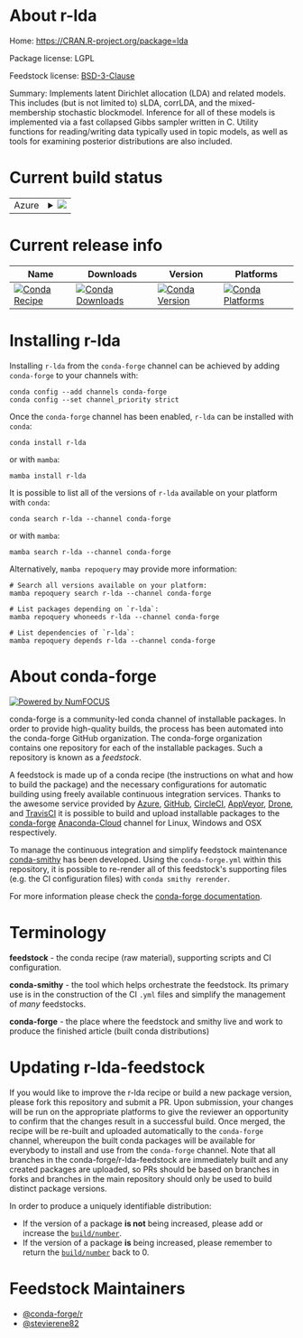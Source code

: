 About r-lda
===========

Home: https://CRAN.R-project.org/package=lda

Package license: LGPL

Feedstock license: [BSD-3-Clause](https://github.com/conda-forge/r-lda-feedstock/blob/main/LICENSE.txt)

Summary: Implements latent Dirichlet allocation (LDA) and related models.  This includes (but is not limited to) sLDA, corrLDA, and the mixed-membership stochastic blockmodel.  Inference for all of these models is implemented via a fast collapsed Gibbs sampler written in C.  Utility functions for reading/writing data typically used in topic models, as well as tools for examining posterior distributions are also included.

Current build status
====================


<table>
    
  <tr>
    <td>Azure</td>
    <td>
      <details>
        <summary>
          <a href="https://dev.azure.com/conda-forge/feedstock-builds/_build/latest?definitionId=1300&branchName=main">
            <img src="https://dev.azure.com/conda-forge/feedstock-builds/_apis/build/status/r-lda-feedstock?branchName=main">
          </a>
        </summary>
        <table>
          <thead><tr><th>Variant</th><th>Status</th></tr></thead>
          <tbody><tr>
              <td>linux_64_r_base4.1</td>
              <td>
                <a href="https://dev.azure.com/conda-forge/feedstock-builds/_build/latest?definitionId=1300&branchName=main">
                  <img src="https://dev.azure.com/conda-forge/feedstock-builds/_apis/build/status/r-lda-feedstock?branchName=main&jobName=linux&configuration=linux_64_r_base4.1" alt="variant">
                </a>
              </td>
            </tr><tr>
              <td>linux_64_r_base4.2</td>
              <td>
                <a href="https://dev.azure.com/conda-forge/feedstock-builds/_build/latest?definitionId=1300&branchName=main">
                  <img src="https://dev.azure.com/conda-forge/feedstock-builds/_apis/build/status/r-lda-feedstock?branchName=main&jobName=linux&configuration=linux_64_r_base4.2" alt="variant">
                </a>
              </td>
            </tr><tr>
              <td>osx_64_r_base4.1</td>
              <td>
                <a href="https://dev.azure.com/conda-forge/feedstock-builds/_build/latest?definitionId=1300&branchName=main">
                  <img src="https://dev.azure.com/conda-forge/feedstock-builds/_apis/build/status/r-lda-feedstock?branchName=main&jobName=osx&configuration=osx_64_r_base4.1" alt="variant">
                </a>
              </td>
            </tr><tr>
              <td>osx_64_r_base4.2</td>
              <td>
                <a href="https://dev.azure.com/conda-forge/feedstock-builds/_build/latest?definitionId=1300&branchName=main">
                  <img src="https://dev.azure.com/conda-forge/feedstock-builds/_apis/build/status/r-lda-feedstock?branchName=main&jobName=osx&configuration=osx_64_r_base4.2" alt="variant">
                </a>
              </td>
            </tr><tr>
              <td>win_64</td>
              <td>
                <a href="https://dev.azure.com/conda-forge/feedstock-builds/_build/latest?definitionId=1300&branchName=main">
                  <img src="https://dev.azure.com/conda-forge/feedstock-builds/_apis/build/status/r-lda-feedstock?branchName=main&jobName=win&configuration=win_64_" alt="variant">
                </a>
              </td>
            </tr>
          </tbody>
        </table>
      </details>
    </td>
  </tr>
</table>

Current release info
====================

| Name | Downloads | Version | Platforms |
| --- | --- | --- | --- |
| [![Conda Recipe](https://img.shields.io/badge/recipe-r--lda-green.svg)](https://anaconda.org/conda-forge/r-lda) | [![Conda Downloads](https://img.shields.io/conda/dn/conda-forge/r-lda.svg)](https://anaconda.org/conda-forge/r-lda) | [![Conda Version](https://img.shields.io/conda/vn/conda-forge/r-lda.svg)](https://anaconda.org/conda-forge/r-lda) | [![Conda Platforms](https://img.shields.io/conda/pn/conda-forge/r-lda.svg)](https://anaconda.org/conda-forge/r-lda) |

Installing r-lda
================

Installing `r-lda` from the `conda-forge` channel can be achieved by adding `conda-forge` to your channels with:

```
conda config --add channels conda-forge
conda config --set channel_priority strict
```

Once the `conda-forge` channel has been enabled, `r-lda` can be installed with `conda`:

```
conda install r-lda
```

or with `mamba`:

```
mamba install r-lda
```

It is possible to list all of the versions of `r-lda` available on your platform with `conda`:

```
conda search r-lda --channel conda-forge
```

or with `mamba`:

```
mamba search r-lda --channel conda-forge
```

Alternatively, `mamba repoquery` may provide more information:

```
# Search all versions available on your platform:
mamba repoquery search r-lda --channel conda-forge

# List packages depending on `r-lda`:
mamba repoquery whoneeds r-lda --channel conda-forge

# List dependencies of `r-lda`:
mamba repoquery depends r-lda --channel conda-forge
```


About conda-forge
=================

[![Powered by
NumFOCUS](https://img.shields.io/badge/powered%20by-NumFOCUS-orange.svg?style=flat&colorA=E1523D&colorB=007D8A)](https://numfocus.org)

conda-forge is a community-led conda channel of installable packages.
In order to provide high-quality builds, the process has been automated into the
conda-forge GitHub organization. The conda-forge organization contains one repository
for each of the installable packages. Such a repository is known as a *feedstock*.

A feedstock is made up of a conda recipe (the instructions on what and how to build
the package) and the necessary configurations for automatic building using freely
available continuous integration services. Thanks to the awesome service provided by
[Azure](https://azure.microsoft.com/en-us/services/devops/), [GitHub](https://github.com/),
[CircleCI](https://circleci.com/), [AppVeyor](https://www.appveyor.com/),
[Drone](https://cloud.drone.io/welcome), and [TravisCI](https://travis-ci.com/)
it is possible to build and upload installable packages to the
[conda-forge](https://anaconda.org/conda-forge) [Anaconda-Cloud](https://anaconda.org/)
channel for Linux, Windows and OSX respectively.

To manage the continuous integration and simplify feedstock maintenance
[conda-smithy](https://github.com/conda-forge/conda-smithy) has been developed.
Using the ``conda-forge.yml`` within this repository, it is possible to re-render all of
this feedstock's supporting files (e.g. the CI configuration files) with ``conda smithy rerender``.

For more information please check the [conda-forge documentation](https://conda-forge.org/docs/).

Terminology
===========

**feedstock** - the conda recipe (raw material), supporting scripts and CI configuration.

**conda-smithy** - the tool which helps orchestrate the feedstock.
                   Its primary use is in the construction of the CI ``.yml`` files
                   and simplify the management of *many* feedstocks.

**conda-forge** - the place where the feedstock and smithy live and work to
                  produce the finished article (built conda distributions)


Updating r-lda-feedstock
========================

If you would like to improve the r-lda recipe or build a new
package version, please fork this repository and submit a PR. Upon submission,
your changes will be run on the appropriate platforms to give the reviewer an
opportunity to confirm that the changes result in a successful build. Once
merged, the recipe will be re-built and uploaded automatically to the
`conda-forge` channel, whereupon the built conda packages will be available for
everybody to install and use from the `conda-forge` channel.
Note that all branches in the conda-forge/r-lda-feedstock are
immediately built and any created packages are uploaded, so PRs should be based
on branches in forks and branches in the main repository should only be used to
build distinct package versions.

In order to produce a uniquely identifiable distribution:
 * If the version of a package **is not** being increased, please add or increase
   the [``build/number``](https://docs.conda.io/projects/conda-build/en/latest/resources/define-metadata.html#build-number-and-string).
 * If the version of a package **is** being increased, please remember to return
   the [``build/number``](https://docs.conda.io/projects/conda-build/en/latest/resources/define-metadata.html#build-number-and-string)
   back to 0.

Feedstock Maintainers
=====================

* [@conda-forge/r](https://github.com/conda-forge/r/)
* [@stevierene82](https://github.com/stevierene82/)

